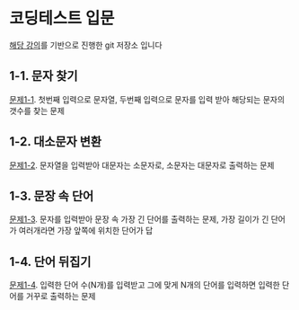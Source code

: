 # 코딩테스트 입문
[해당 강의](https://www.inflearn.com/course/%EC%9E%90%EB%B0%94-%EC%95%8C%EA%B3%A0%EB%A6%AC%EC%A6%98-%EB%AC%B8%EC%A0%9C%ED%92%80%EC%9D%B4-%EC%BD%94%ED%85%8C%EB%8C%80%EB%B9%84)를 기반으로 진행한 git 저장소 입니다

## 1-1. 문자 찾기
[문제1-1](/src/problem1/Problem1_1.java). 첫번째 입력으로 문자열, 두번째 입력으로 문자를 입력 받아 해당되는 문자의 갯수를 찾는 문제



## 1-2. 대소문자 변환
[문제1-2](/src/problem1/Problem1_2.java). 문자열을 입력받아 대문자는 소문자로, 소문자는 대문자로 출력하는 문제


## 1-3. 문장 속 단어
[문제1-3](/src/problem1/Problem1_3.java). 문자를 입력받아 문장 속 가장 긴 단어를 출력하는 문제, 가장 길이가 긴 단어가 여러개라면 가장 앞쪽에 위치한 단어가 답



## 1-4. 단어 뒤집기
[문제1-4](/src/problem1/Problem1_4.java). 입력한 단어 수(N개)를 입력받고 그에 맞게 N개의 단어를 입력하면 입력한 단어를 거꾸로 출력하는 문제



